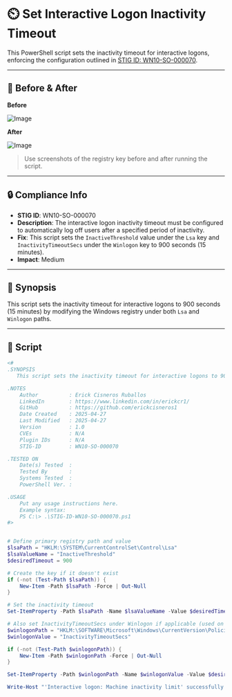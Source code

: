 # ⏲️ Set Interactive Logon Inactivity Timeout

This PowerShell script sets the inactivity timeout for interactive logons, enforcing the configuration outlined in [STIG ID: WN10-SO-000070](https://public.cyber.mil/stigs/).

---

## 📸 Before & After

**Before**

![Image](https://github.com/user-attachments/assets/f951c0c1-910d-4646-9553-5ccc89a7ce6a)

**After**

![Image](https://github.com/user-attachments/assets/75b016ba-76ed-40d6-b92c-d6e00eca5917)

> Use screenshots of the registry key before and after running the script.

---

## 🔒 Compliance Info

- **STIG ID**: WN10-SO-000070  
- **Description**: The interactive logon inactivity timeout must be configured to automatically log off users after a specified period of inactivity.  
- **Fix**: This script sets the `InactiveThreshold` value under the `Lsa` key and `InactivityTimeoutSecs` under the `Winlogon` key to 900 seconds (15 minutes).  
- **Impact**: Medium

---

## 🧠 Synopsis

This script sets the inactivity timeout for interactive logons to 900 seconds (15 minutes) by modifying the Windows registry under both `Lsa` and `Winlogon` paths.

---

## 📜 Script

```powershell
<#
.SYNOPSIS
   This script sets the inactivity timeout for interactive logons to 900 seconds (15 minutes) by modifying the Windows registry under both `Lsa` and `Winlogon` paths.

.NOTES
    Author          : Erick Cisneros Ruballos
    LinkedIn        : https://www.linkedin.com/in/erickcr1/
    GitHub          : https://github.com/erickcisneros1
    Date Created    : 2025-04-27
    Last Modified   : 2025-04-27
    Version         : 1.0
    CVEs            : N/A
    Plugin IDs      : N/A
    STIG-ID         : WN10-SO-000070

.TESTED ON
    Date(s) Tested  : 
    Tested By       : 
    Systems Tested  : 
    PowerShell Ver. : 

.USAGE
    Put any usage instructions here.
    Example syntax:
    PS C:\> .\STIG-ID-WN10-SO-000070.ps1 
#>


# Define primary registry path and value
$lsaPath = "HKLM:\SYSTEM\CurrentControlSet\Control\Lsa"
$lsaValueName = "InactiveThreshold"
$desiredTimeout = 900

# Create the key if it doesn't exist
if (-not (Test-Path $lsaPath)) {
    New-Item -Path $lsaPath -Force | Out-Null
}

# Set the inactivity timeout
Set-ItemProperty -Path $lsaPath -Name $lsaValueName -Value $desiredTimeout -Type DWord

# Also set InactivityTimeoutSecs under Winlogon if applicable (used on some builds)
$winlogonPath = "HKLM:\SOFTWARE\Microsoft\Windows\CurrentVersion\Policies\System"
$winlogonValue = "InactivityTimeoutSecs"

if (-not (Test-Path $winlogonPath)) {
    New-Item -Path $winlogonPath -Force | Out-Null
}

Set-ItemProperty -Path $winlogonPath -Name $winlogonValue -Value $desiredTimeout -Type DWord

Write-Host "'Interactive logon: Machine inactivity limit' successfully set to 900 seconds (15 minutes)."
